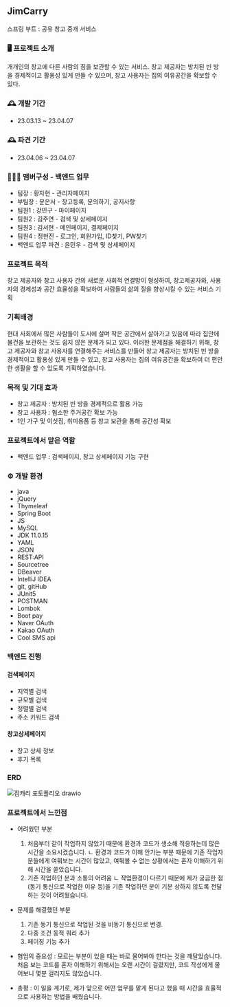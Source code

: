 ## JimCarry
스프링 부트 : 공유 창고 중개 서비스


### :desktop_computer: 프로젝트 소개
개개인의 창고에 다른 사람의 짐을 보관할 수 있는 서비스.
창고 제공자는 방치된 빈 방을 경제적이고 활용성 있게 만들 수 있으며, 창고 사용자는 집의 여유공간을 확보할 수 있다.


### :mantelpiece_clock: 개발 기간
* 23.03.13 ~ 23.04.07
  
### :mantelpiece_clock: 파견 기간
* 23.04.06 ~ 23.04.07

### :people_holding_hands: 맴버구성 - 백엔드 업무
 - 팀장  : 황자현 - 관리자페이지
 - 부팀장 : 문은서 - 창고등록, 문의하기, 공지사항
 - 팀원1 : 강민구 - 마이페이지
 - 팀원2 : 김주연 - 검색 및 상세페이지
 - 팀원3 : 김서현 - 메인페이지, 결제페이지
 - 팀원4 : 정현진 - 로그인, 회원가입, ID찾기, PW찾기
 - 백엔드 업무 파견 : 윤민우 - 검색 및 상세페이지


### 프로젝트 목적
창고 제공자와 창고 사용자 간의 새로운 사회적 연결망이 형성하여, 창고제공자와, 사용자의 경제성과 공간 효율성을 확보하여 사람들의 삶의 질을 향상시킬 수 있는 서비스 기획


### 기획배경
현대 사회에서 많은 사람들이 도시에 살며 작은 공간에서 살아가고 있음에 따라 집안에 물건을 보관하는 것도 쉽지 않은 문제가 되고 있다. 이러한 문제점을 해결하기 위해, 창고 제공자와 창고 사용자를 연결해주는 서비스를 만들어 창고 제공자는 방치된 빈 방을 경제적이고 활용성 있게 만들 수 있고, 창고 사용자는 집의 여유공간을 확보하여 더 편안한 생활을 할 수 있도록 기획하였습니다.


### 목적 및 기대 효과
- 창고 제공자 : 방치된 빈 방을 경제적으로 활용 가능
- 창고 사용자 : 협소한 주거공간 확보 가능
- 1인 가구 및 이삿짐, 취미용품 등 창고 보관을 통해 공간성 확보


### 프로젝트에서 맡은 역할
- 백엔드 업무 : 검색페이지, 창고 상세페이지 기능 구현


### :gear: 개발 환경
- java
- jQuery
- Thymeleaf
- Spring Boot
- JS
- MySQL
- JDK 11.0.15
- YAML
- JSON
- REST:API
- Sourcetree
- DBeaver
- IntelliJ IDEA
- git, gitHub
- JUnit5
- POSTMAN
- Lombok
- Boot pay
- Naver OAuth
- Kakao OAuth
- Cool SMS api



### 백엔드 진행
#### 검색페이지
 - 지역별 검색
 - 규모별 검색
 - 정렬별 검색
 - 주소 키워드 검색


#### 창고상세페이지
- 창고 상세 정보
- 후기 목록 


### ERD
![짐캐리 포토폴리오 drawio](https://user-images.githubusercontent.com/122762287/233322002-5be1e3da-90ba-4e2a-ab88-38ad95b48aaf.png)


### 프로젝트에서 느낀점
- 어려웠던 부분
  1. 처음부터 같이 작업하지 않았기 때문에 환경과 코드가 생소해 적응하는데 많은 시간을 소요시켰습니다.
      ㄴ 환경과 코드가 이해 안가는 부분 때문에 기존 작업자분들에게 여쭤보는 시간이 많았고, 여쭤볼 수 없는 상황에서는 혼자 이해하기 위해 시간을 쏟았습니다.
  2. 기존 작업하던 분과 소통의 어려움
      ㄴ 작업환경이 다르기 때문에 제가 궁금한 점(동기 통신으로 작업한 이유 등)을 기존 작업하던 분이 기분 상하지 않도록 전달하는 것이 어려웠습니다.
   
- 문제를 해결했던 부분
  1. 기존 동기 통신으로 작업된 것을 비동기 통신으로 변경.
  2. 다중 조건 동적 쿼리 추가
  3. 페이징 기능 추가
 
- 협업의 중요성
 : 모르는 부분이 있을 때는 바로 물어봐야 한다는 것을 깨달았습니다. 처음 보는 코드를 혼자 이해하기 위해서는 오랜 시간이 걸렸지만,
    코드 작성에게 물어보니 몇분 걸리지도 않았습니다.
    
  
- 총평
: 이 일을 계기로, 제가 앞으로 어떤 업무를 맡게 된다고 했을 때 시간을 효율적으로 사용하는 방법을 배웠습니다.
